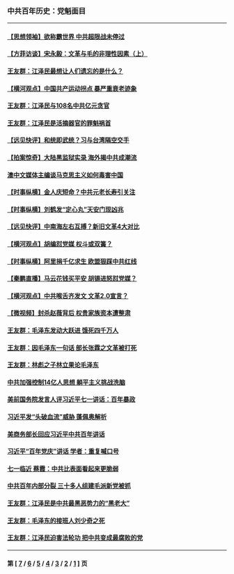 ### 中共百年历史：党魁面目
---
#### [【思想领袖】欲称霸世界 中共超限战未停过](../../pages/nf1176107/n13745142.md?10050430) 
#### [【方菲访谈】宋永毅：文革与毛的非理性因素（上）](../../pages/nf1176107/n13469956.md?10050430) 
#### [王友群：江泽民最想让人们遗忘的是什么？](../../pages/nf1176107/n13408949.md?10050430) 
#### [【横河观点】中国共产运动拐点 暴严重衰老迹象](../../pages/nf1176107/n13388333.md?10050430) 
#### [王友群：江泽民与108名中共亿元贪官](../../pages/nf1176107/n13352358.md?10050430) 
#### [王友群：江泽民是活摘器官的罪魁祸首](../../pages/nf1176107/n13336903.md?10050430) 
#### [【远见快评】和统即武统？习与台湾隔空交手](../../pages/nf1176107/n13297739.md?10050430) 
#### [【拍案惊奇】大陆黑监狱实录 海外揭中共成潮流](../../pages/nf1176107/n13288853.md?10050430) 
#### [澳中文媒体主编谈马克思主义如何毒害中国](../../pages/nf1176107/n13257387.md?10050430) 
#### [【时事纵横】金人庆短命？中共元老长寿引关注](../../pages/nf1176107/n13217934.md?10050430) 
#### [【时事纵横】刘鹤发“定心丸”天安门现凶兆](../../pages/nf1176107/n13215416.md?10050430) 
#### [【远见快评】中南海左右互搏？新旧文革4大对比](../../pages/nf1176107/n13214745.md?10050430) 
#### [【横河观点】胡编怼党媒 权斗或双簧？](../../pages/nf1176107/n13210864.md?10050430) 
#### [【时事纵横】阿里捐千亿求生 欧盟狠踩中共红线](../../pages/nf1176107/n13206431.md?10050430) 
#### [【秦鹏直播】马云花钱买平安 胡锡进怒怼党媒？](../../pages/nf1176107/n13206392.md?10050430) 
#### [【横河观点】中共喉舌齐发文 文革2.0宣言？](../../pages/nf1176107/n13201248.md?10050430) 
#### [【微视频】封杀赵薇背后 权贵家族资本遭整肃](../../pages/nf1176107/n13197798.md?10050430) 
#### [王友群：毛泽东发动大跃进 饿死四千万人](../../pages/nf1176107/n13177158.md?10050430) 
#### [王友群：因毛泽东一句话 部长张霖之文革被打死](../../pages/nf1176107/n13161711.md?10050430) 
#### [王友群：林彪之子林立果论毛泽东](../../pages/nf1176107/n13128622.md?10050430) 
#### [中共加强控制14亿人思想 躺平主义挑战洗脑](../../pages/nf1176107/n13094299.md?10050430) 
#### [美前国务院发言人评习近平七一讲话：百年暴政](../../pages/nf1176107/n13066986.md?10050430) 
#### [习近平发“头破血流”威胁 蓬佩奥解析](../../pages/nf1176107/n13063604.md?10050430) 
#### [美商务部长回应习近平中共百年讲话](../../pages/nf1176107/n13062903.md?10050430) 
#### [习近平“百年党庆”讲话 学者：重复喊口号](../../pages/nf1176107/n13061411.md?10050430) 
#### [七一临近 蔡霞：中共比表面看起来更脆弱](../../pages/nf1176107/n13056418.md?10050430) 
#### [中共百年内部分裂 三十多人组建毛派新党被抓](../../pages/nf1176107/n13044023.md?10050430) 
#### [王友群：江泽民是中共最黑恶势力的“黑老大”](../../pages/nf1176107/n13022180.md?10050430) 
#### [王友群：毛泽东的接班人刘少奇之死](../../pages/nf1176107/n12991772.md?10050430) 
#### [王友群：江泽民迫害法轮功 把中共变成最腐败的党](../../pages/nf1176107/n12947347.md?10050430) 

---
#### 第 [ [7](./7.md?10050430) / [6](./6.md?10050430) / [5](./5.md?10050430) / [4](./4.md?10050430) / [3](./3.md?10050430) / [2](./2.md?10050430) / [1](./1.md?10050430) ] 页
